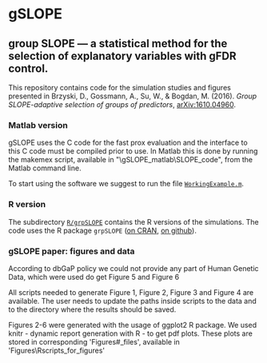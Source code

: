 # gSLOPE

## group SLOPE &mdash; a statistical method for the selection of explanatory variables with gFDR control.

This repository contains code for the simulation studies and figures presented in Brzyski, D., Gossmann, A., Su, W., & Bogdan, M. (2016). *Group SLOPE-adaptive selection of groups of predictors*, [arXiv:1610.04960](http://arxiv.org/abs/1610.04960).

### Matlab version

gSLOPE uses the C code for the fast prox evaluation and the interface to this C code must be compiled prior to use. In Matlab this is done by running the makemex script, available in "\gSLOPE_matlab\SLOPE_code", from the Matlab command line.

To start using the software we suggest to run the file [`WorkingExample.m`](https://github.com/dbrzyski/gSLOPE/blob/master/WorkingExample.m).

### R version

The subdirectory [`R/grpSLOPE`](https://github.com/dbrzyski/gSLOPE/tree/master/R/grpSLOPE) contains the R versions of the simulations. The code uses the R package `grpSLOPE` ([on CRAN](https://CRAN.R-project.org/package=grpSLOPE), [on github](https://github.com/agisga/grpSLOPE)).

### gSLOPE paper: figures and data

According to dbGaP policy we could not provide any part of Human Genetic Data, which were used do get Figure 5 and Figure 6

All scripts needed to generate Figure 1, Figure 2, Figure 3 and Figure 4 are available. The user needs to update the paths inside scripts to the data and to the directory where the results should be saved.

Figures 2-6 were generated with the usage of ggplot2 R package. We used knitr - dynamic report generation with R - to get pdf plots. These plots are stored in corresponding 'Figures#_files', available in 'Figures\Rscripts_for_figures\'
